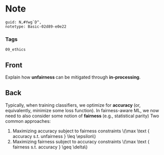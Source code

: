 # Note
```
guid: N,#Ywg`D^,
notetype: Basic-02d89-e0e22
```

### Tags
```
09_ethics
```

## Front
Explain how <b>unfairness </b>can be mitigated through <b>in-processing</b>.

## Back
Typically, when training classifiers, we optimize for <b>accuracy </b>(or, equivalently, minimize some loss function).
In fairness-aware ML, we now need to also consider some notion of <b>fairness </b>(e.g., statistical parity) Two common approaches:
<ol><li>Maximizing accuracy subject to fairness constraints \(\max \text { accuracy s.t. unfairness } \leq \epsilon\)</li><li>Maximizing fairness subject to accuracy constraints \(\max \text { fairness s.t. accuracy } \geq \delta\)</li></ol>
